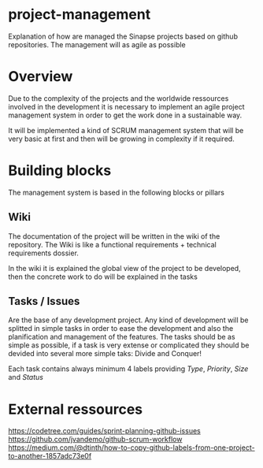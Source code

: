 # project-management
Explanation of how are managed the Sinapse projects based on github repositories. The management will as agile as possible

# Overview

Due to the complexity of the projects and the worldwide ressources involved in the development it is necessary to implement an agile project management system in order to get the work done in a sustainable way. 

It will be implemented a kind of SCRUM management system that will be very basic at first and then will be growing in complexity if it required. 

# Building blocks

The management system is based in the following blocks or pillars

## Wiki

The documentation of the project will be written in the wiki of the repository. The Wiki is like a functional requirements + technical requirements dossier. 

In the wiki it is explained the global view of the project to be developed, then the concrete work to do will be explained in the tasks

## Tasks / Issues

Are the base of any development project. Any kind of development will be splitted in simple tasks in order to ease the development and also the planification and management of the features. The tasks should be as simple as possible, if a task is very extense or complicated they should be devided into several more simple taks: Divide and Conquer!

Each task contains always minimum 4 labels providing *Type*, *Priority*, *Size* and *Status*




# External ressources

https://codetree.com/guides/sprint-planning-github-issues
https://github.com/jvandemo/github-scrum-workflow
https://medium.com/@dtinth/how-to-copy-github-labels-from-one-project-to-another-1857adc73e0f
